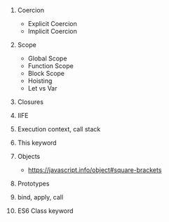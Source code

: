 1. Coercion
   - Explicit Coercion
   - Implicit Coercion
 
2. Scope
    - Global Scope
    - Function Scope
    - Block Scope
    - Hoisting
    - Let vs Var
  
3. Closures

4. IIFE

5. Execution context, call stack

6. This keyword

7. Objects
   - https://javascript.info/object#square-brackets
 
8. Prototypes

9. bind, apply, call

10. ES6 Class keyword

  
  
